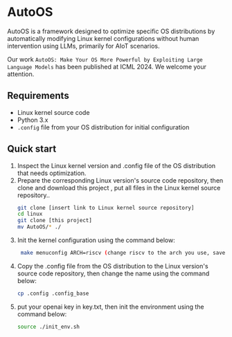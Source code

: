 # AutoOS
AutoOS is a framework designed to optimize specific OS distributions by automatically modifying Linux kernel configurations without human intervention using LLMs, primarily for AIoT scenarios.

Our work `AutoOS: Make Your OS More Powerful by Exploiting Large Language Models` has been published at ICML 2024. We welcome your attention.

## Requirements
- Linux kernel source code 
- Python 3.x
- `.config` file from your OS distribution for initial configuration

## Quick start

1. Inspect the Linux kernel version and .config file of the OS distribution that needs optimization.
2. Prepare the corresponding Linux version's source code repository, then clone and download this project , put all files in the Linux kernel source repository..
   ```bash
   git clone [insert link to Linux kernel source repository]
   cd linux
   git clone [this project]
   mv AutoOS/* ./
3. Init the kernel configuration using the command below:
   ```bash
    make menuconfig ARCH=riscv (change riscv to the arch you use, save to .config)
4. Copy the .config file from the OS distribution to the Linux version's source code repository, then change the name  using the command below:
   ```bash
   cp .config .config_base
5. put your openai key in key.txt, then init the environment using the command below:
   ```bash
   source ./init_env.sh
